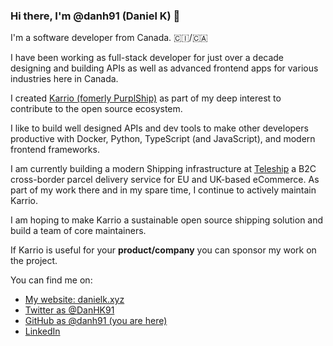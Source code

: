 ### Hi there, I'm @danh91 (Daniel K) 👋

I'm a software developer from Canada. 🇨🇮/🇨🇦

I have been working as full-stack developer for just over a decade designing and building APIs as well as advanced frontend apps for various industries here in Canada.

I created [Karrio (fomerly PurplShip)](https://karrio) as part of my deep interest to contribute to the open source ecosystem.

I like to build well designed APIs and dev tools to make other developers productive with Docker, Python, TypeScript (and JavaScript), and modern frontend frameworks.

I am currently building a modern Shipping infrastructure at [Teleship](https://www.teleship.com/) a B2C cross-border parcel delivery service for EU and UK-based eCommerce. As part of my work there and in my spare time, I continue to actively maintain Karrio.

I am hoping to make Karrio a sustainable open source shipping solution and build a team of core maintainers.

If Karrio is useful for your **product/company** you can sponsor my work on the project.

You can find me on:

- [My website: danielk.xyz](https://danielk.xyz)
- [Twitter as @DanHK91](https://twitter.com/DanHK91)
- [GitHub as @danh91 (you are here)](https://github.com/danh91)
- [LinkedIn](https://www.linkedin.com/in/daniel-kobina-32093061/)
